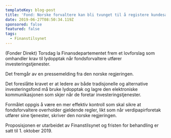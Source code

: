 ```yaml
---
templateKey: blog-post
title: 'Fond: Norske forvaltere kan bli tvunget til å registere kundesamtaler'
date: 2019-06-27T08:50:34.119Z
sponsored: false
featured: false
tags:
  - Finanstilsynet
---
```

(Fonder Direkt) Torsdag la Finansdepartementet frem et lovforslag som omhandler krav til lydopptak når fondsforvaltere utfører investeringstjenester.



Det fremgår av en pressemelding fra den norske regjeringen.



Det foreslåtte kravet er at ledere av både tradisjonelle og alternative investeringsfond må bruke lydopptak og lagre den elektroniske kommunikasjonen som skjer når de foretar investeringstjenester.



Formålet oppgis å være en mer effektiv kontroll som skal sikre at fondsforvaltere overholder gjeldende regler, likt som når verdipapirforetak utfører sine tjenester, skriver den norske regjeringen.



Proposisjonen er utarbeidet av Finanstilsynet og fristen for behandling er satt til 1. oktober 2019.
